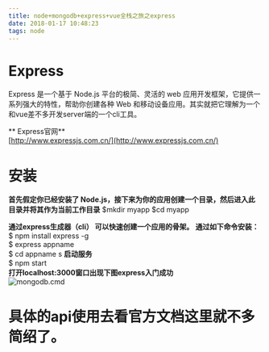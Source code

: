 ```yaml
---
title: node+mongodb+express+vue全栈之旅之express
date: 2018-01-17 10:48:23
tags: node
---
```

# Express
Express 是一个基于 Node.js 平台的极简、灵活的 web 应用开发框架，它提供一系列强大的特性，帮助你创建各种 Web 和移动设备应用。其实就把它理解为一个和vue差不多开发server端的一个cli工具。

** Express官网**  
[http://www.expressjs.com.cn/](http://www.expressjs.com.cn/)  
# 安装  
**首先假定你已经安装了 Node.js，接下来为你的应用创建一个目录，然后进入此目录并将其作为当前工作目录**
	$mkdir myapp
	$cd myapp  
<!--more--> 
**通过express生成器（cli） 可以快速创建一个应用的骨架。**
**通过如下命令安装：**  
	$ npm install express -g  
	$ express appname   
	$ cd appname   s
**启动服务**  
	$ npm start  
**打开localhost:3000窗口出现下图express入门成功**  
![mongodb.cmd](/images/express1.png "mongodb下载地址")
# 具体的api使用去看官方文档这里就不多简绍了。
